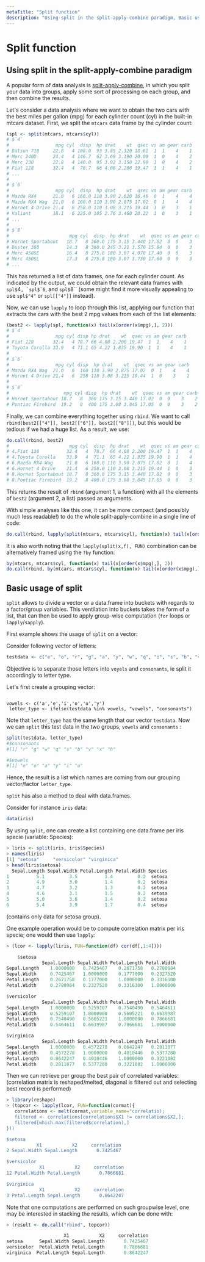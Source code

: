 ```yaml
---
metaTitle: "Split function"
description: "Using split in the split-apply-combine paradigm, Basic usage of split"
---
```


# Split function



## Using split in the split-apply-combine paradigm


A popular form of data analysis is [split-apply-combine](https://www.jstatsoft.org/article/view/v040i01/v40i01.pdf), in which you split your data into groups, apply some sort of processing on each group, and then combine the results.

Let's consider a data analysis where we want to obtain the two cars with the best miles per gallon (mpg) for each cylinder count (cyl) in the built-in mtcars dataset. First, we split the `mtcars` data frame by the cylinder count:

```r
(spl <- split(mtcars, mtcars$cyl))
# $`4`
#                 mpg cyl  disp  hp drat    wt  qsec vs am gear carb
# Datsun 710     22.8   4 108.0  93 3.85 2.320 18.61  1  1    4    1
# Merc 240D      24.4   4 146.7  62 3.69 3.190 20.00  1  0    4    2
# Merc 230       22.8   4 140.8  95 3.92 3.150 22.90  1  0    4    2
# Fiat 128       32.4   4  78.7  66 4.08 2.200 19.47  1  1    4    1
# ...
# 
# $`6`
#                 mpg cyl  disp  hp drat    wt  qsec vs am gear carb
# Mazda RX4      21.0   6 160.0 110 3.90 2.620 16.46  0  1    4    4
# Mazda RX4 Wag  21.0   6 160.0 110 3.90 2.875 17.02  0  1    4    4
# Hornet 4 Drive 21.4   6 258.0 110 3.08 3.215 19.44  1  0    3    1
# Valiant        18.1   6 225.0 105 2.76 3.460 20.22  1  0    3    1
# ...
# 
# $`8`
#                      mpg cyl  disp  hp drat    wt  qsec vs am gear carb
# Hornet Sportabout   18.7   8 360.0 175 3.15 3.440 17.02  0  0    3    2
# Duster 360          14.3   8 360.0 245 3.21 3.570 15.84  0  0    3    4
# Merc 450SE          16.4   8 275.8 180 3.07 4.070 17.40  0  0    3    3
# Merc 450SL          17.3   8 275.8 180 3.07 3.730 17.60  0  0    3    3
# ...

```

This has returned a list of data frames, one for each cylinder count. As indicated by the output, we could obtain the relevant data frames with `spl$`4``, `spl$`6``, and `spl$`8`` (some might find it more visually appealing to use `spl$"4"` or `spl[["4"]]` instead).

Now, we can use `lapply` to loop through this list, applying our function that extracts the cars with the best 2 mpg values from each of the list elements:

```r
(best2 <- lapply(spl, function(x) tail(x[order(x$mpg),], 2)))
# $`4`
#                 mpg cyl disp hp drat    wt  qsec vs am gear carb
# Fiat 128       32.4   4 78.7 66 4.08 2.200 19.47  1  1    4    1
# Toyota Corolla 33.9   4 71.1 65 4.22 1.835 19.90  1  1    4    1
# 
# $`6`
#                 mpg cyl disp  hp drat    wt  qsec vs am gear carb
# Mazda RX4 Wag  21.0   6  160 110 3.90 2.875 17.02  0  1    4    4
# Hornet 4 Drive 21.4   6  258 110 3.08 3.215 19.44  1  0    3    1
# 
# $`8`
#                    mpg cyl disp  hp drat    wt  qsec vs am gear carb
# Hornet Sportabout 18.7   8  360 175 3.15 3.440 17.02  0  0    3    2
# Pontiac Firebird  19.2   8  400 175 3.08 3.845 17.05  0  0    3    2

```

Finally, we can combine everything together using `rbind`. We want to call `rbind(best2[["4"]], best2[["6"]], best2[["8"]])`, but this would be tedious if we had a huge list. As a result, we use:

```r
do.call(rbind, best2)
#                      mpg cyl  disp  hp drat    wt  qsec vs am gear carb
# 4.Fiat 128          32.4   4  78.7  66 4.08 2.200 19.47  1  1    4    1
# 4.Toyota Corolla    33.9   4  71.1  65 4.22 1.835 19.90  1  1    4    1
# 6.Mazda RX4 Wag     21.0   6 160.0 110 3.90 2.875 17.02  0  1    4    4
# 6.Hornet 4 Drive    21.4   6 258.0 110 3.08 3.215 19.44  1  0    3    1
# 8.Hornet Sportabout 18.7   8 360.0 175 3.15 3.440 17.02  0  0    3    2
# 8.Pontiac Firebird  19.2   8 400.0 175 3.08 3.845 17.05  0  0    3    2

```

This returns the result of `rbind` (argument 1, a function) with all the elements of `best2` (argument 2, a list) passed as arguments.

With simple analyses like this one, it can be more compact (and possibly much less readable!) to do the whole split-apply-combine in a single line of code:

```r
do.call(rbind, lapply(split(mtcars, mtcars$cyl), function(x) tail(x[order(x$mpg),], 2)))

```

It is also worth noting that the `lapply(split(x,f), FUN)` combination can be  alternatively framed using the `?by` function:

```r
by(mtcars, mtcars$cyl, function(x) tail(x[order(x$mpg),], 2))
do.call(rbind, by(mtcars, mtcars$cyl, function(x) tail(x[order(x$mpg),], 2)))

```



## Basic usage of split


`split` allows to divide a vector or a data.frame into buckets with regards to a factor/group variables. This ventilation into buckets takes the form of a list, that can then be used to apply group-wise computation (`for` loops or `lapply`/`sapply`).

First example shows the usage of `split` on a vector:

Consider following vector of letters:

```r
testdata <- c("e", "o", "r", "g", "a", "y", "w", "q", "i", "s", "b", "v", "x", "h", "u")

```

Objective is to separate those letters into `voyels` and `consonants`, ie split it accordingly to letter type.

Let's first create a grouping vector:

```

vowels <- c('a','e','i','o','u','y')
 letter_type <- ifelse(testdata %in% vowels, "vowels", "consonants") 

```

Note that `letter_type` has the same length that our vector `testdata`.
Now we can `split` this test data in the two groups, `vowels` and `consonants` :

```r
split(testdata, letter_type)
#$consonants
#[1] "r" "g" "w" "q" "s" "b" "v" "x" "h"

#$vowels
#[1] "e" "o" "a" "y" "i" "u"

```

Hence, the result is a list which names are coming from our grouping vector/factor `letter_type`.

`split` has also a method to deal with data.frames.

Consider for instance `iris` data:

```r
data(iris)

```

By using `split`, one can create a list containing one data.frame per iris specie (variable: Species):

```r
> liris <- split(iris, iris$Species)
> names(liris)
[1] "setosa"     "versicolor" "virginica"
> head(liris$setosa)
  Sepal.Length Sepal.Width Petal.Length Petal.Width Species
1          5.1         3.5          1.4         0.2  setosa
2          4.9         3.0          1.4         0.2  setosa
3          4.7         3.2          1.3         0.2  setosa
4          4.6         3.1          1.5         0.2  setosa
5          5.0         3.6          1.4         0.2  setosa
6          5.4         3.9          1.7         0.4  setosa

```

(contains only data for setosa group).

One example operation would be to compute correlation matrix per iris specie; one would then use `lapply`:

```r
> (lcor <- lapply(liris, FUN=function(df) cor(df[,1:4])))

    $setosa
             Sepal.Length Sepal.Width Petal.Length Petal.Width
Sepal.Length    1.0000000   0.7425467    0.2671758   0.2780984
Sepal.Width     0.7425467   1.0000000    0.1777000   0.2327520
Petal.Length    0.2671758   0.1777000    1.0000000   0.3316300
Petal.Width     0.2780984   0.2327520    0.3316300   1.0000000

$versicolor
             Sepal.Length Sepal.Width Petal.Length Petal.Width
Sepal.Length    1.0000000   0.5259107    0.7540490   0.5464611
Sepal.Width     0.5259107   1.0000000    0.5605221   0.6639987
Petal.Length    0.7540490   0.5605221    1.0000000   0.7866681
Petal.Width     0.5464611   0.6639987    0.7866681   1.0000000

$virginica
             Sepal.Length Sepal.Width Petal.Length Petal.Width
Sepal.Length    1.0000000   0.4572278    0.8642247   0.2811077
Sepal.Width     0.4572278   1.0000000    0.4010446   0.5377280
Petal.Length    0.8642247   0.4010446    1.0000000   0.3221082
Petal.Width     0.2811077   0.5377280    0.3221082   1.0000000

```

Then we can retrieve per group the best pair of correlated variables:
(correlation matrix is reshaped/melted, diagonal is filtered out and selecting best record is performed)

```r
> library(reshape)
> (topcor <- lapply(lcor, FUN=function(cormat){
   correlations <- melt(cormat,variable_name="correlatio); 
   filtered <- correlations[correlations$X1 != correlations$X2,];
   filtered[which.max(filtered$correlation),]
}))    

$setosa
           X1           X2     correlation
2 Sepal.Width Sepal.Length       0.7425467

$versicolor
            X1           X2     correlation
12 Petal.Width Petal.Length       0.7866681

$virginica
            X1           X2     correlation
3 Petal.Length Sepal.Length       0.8642247

```

Note that one computations are performed on such groupwise level, one may be interested in stacking the results, which can be done with:

```r
> (result <- do.call("rbind", topcor))

                     X1           X2     correlation
setosa      Sepal.Width Sepal.Length       0.7425467
versicolor  Petal.Width Petal.Length       0.7866681
virginica  Petal.Length Sepal.Length       0.8642247

```

